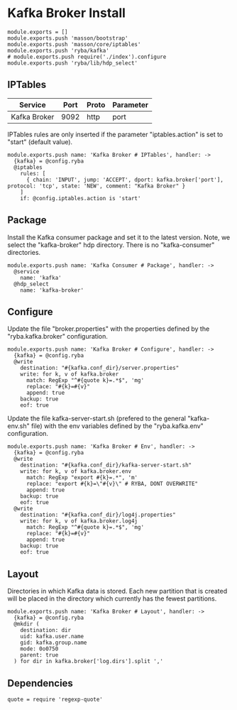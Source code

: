
# Kafka Broker Install

    module.exports = []
    module.exports.push 'masson/bootstrap'
    module.exports.push 'masson/core/iptables'
    module.exports.push 'ryba/kafka'
    # module.exports.push require('./index').configure
    module.exports.push 'ryba/lib/hdp_select'

## IPTables

| Service      | Port  | Proto | Parameter          |
|--------------|-------|-------|--------------------|
| Kafka Broker | 9092  | http  | port               |

IPTables rules are only inserted if the parameter "iptables.action" is set to
"start" (default value).

    module.exports.push name: 'Kafka Broker # IPTables', handler: ->
      {kafka} = @config.ryba
      @iptables
        rules: [
          { chain: 'INPUT', jump: 'ACCEPT', dport: kafka.broker['port'], protocol: 'tcp', state: 'NEW', comment: "Kafka Broker" }
        ]
        if: @config.iptables.action is 'start'

## Package

Install the Kafka consumer package and set it to the latest version. Note, we
select the "kafka-broker" hdp directory. There is no "kafka-consumer"
directories.

    module.exports.push name: 'Kafka Consumer # Package', handler: ->
      @service
        name: 'kafka'
      @hdp_select
        name: 'kafka-broker'

## Configure

Update the file "broker.properties" with the properties defined by the
"ryba.kafka.broker" configuration.

    module.exports.push name: 'Kafka Broker # Configure', handler: ->
      {kafka} = @config.ryba
      @write
        destination: "#{kafka.conf_dir}/server.properties"
        write: for k, v of kafka.broker
          match: RegExp "^#{quote k}=.*$", 'mg'
          replace: "#{k}=#{v}"
          append: true
        backup: true
        eof: true

Update the file kafka-server-start.sh (prefered to the general "kafka-env.sh" file) with the env variables defined by the
"ryba.kafka.env" configuration.

    module.exports.push name: 'Kafka Broker # Env', handler: ->
      {kafka} = @config.ryba
      @write
        destination: "#{kafka.conf_dir}/kafka-server-start.sh"
        write: for k, v of kafka.broker.env
          match: RegExp "export #{k}=.*", 'm'
          replace: "export #{k}=\"#{v}\" # RYBA, DONT OVERWRITE"
          append: true
        backup: true
        eof: true
      @write
        destination: "#{kafka.conf_dir}/log4j.properties"
        write: for k, v of kafka.broker.log4j
          match: RegExp "^#{quote k}=.*$", 'mg'
          replace: "#{k}=#{v}"
          append: true
        backup: true
        eof: true

## Layout

Directories in which Kafka data is stored. Each new partition that is created
will be placed in the directory which currently has the fewest partitions.

    module.exports.push name: 'Kafka Broker # Layout', handler: ->
      {kafka} = @config.ryba
      @mkdir (
        destination: dir
        uid: kafka.user.name
        gid: kafka.group.name
        mode: 0o0750
        parent: true
      ) for dir in kafka.broker['log.dirs'].split ','

## Dependencies

    quote = require 'regexp-quote'
